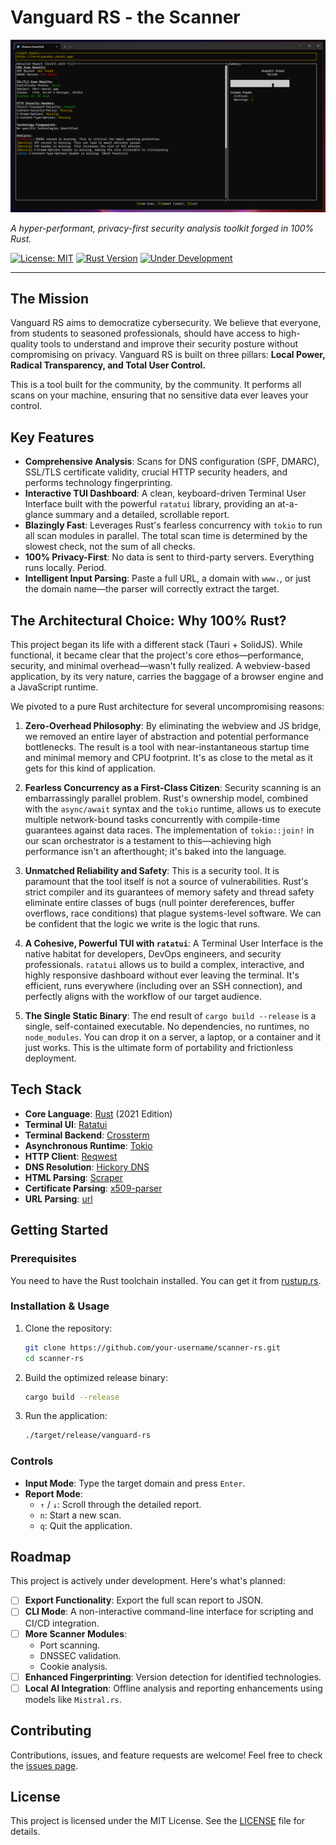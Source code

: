 # Vanguard RS - the Scanner

![Vanguard RS](image.png)

*A hyper-performant, privacy-first security analysis toolkit forged in 100% Rust.*

[![License: MIT](https://img.shields.io/badge/License-MIT-yellow.svg)](https://opensource.org/licenses/MIT)
[![Rust Version](https://img.shields.io/badge/rust-2021-orange.svg)](https://www.rust-lang.org/)
[![Under Development](https://img.shields.io/badge/status-in%20development-brightgreen.svg)]()

---

## The Mission

Vanguard RS aims to democratize cybersecurity. We believe that everyone, from students to seasoned professionals, should have access to high-quality tools to understand and improve their security posture without compromising on privacy. Vanguard RS is built on three pillars: **Local Power, Radical Transparency, and Total User Control.**

This is a tool built for the community, by the community. It performs all scans on your machine, ensuring that no sensitive data ever leaves your control.

## Key Features

- **Comprehensive Analysis**: Scans for DNS configuration (SPF, DMARC), SSL/TLS certificate validity, crucial HTTP security headers, and performs technology fingerprinting.
- **Interactive TUI Dashboard**: A clean, keyboard-driven Terminal User Interface built with the powerful `ratatui` library, providing an at-a-glance summary and a detailed, scrollable report.
- **Blazingly Fast**: Leverages Rust's fearless concurrency with `tokio` to run all scan modules in parallel. The total scan time is determined by the slowest check, not the sum of all checks.
- **100% Privacy-First**: No data is sent to third-party servers. Everything runs locally. Period.
- **Intelligent Input Parsing**: Paste a full URL, a domain with `www.`, or just the domain name—the parser will correctly extract the target.

## The Architectural Choice: Why 100% Rust?

This project began its life with a different stack (Tauri + SolidJS). While functional, it became clear that the project's core ethos—performance, security, and minimal overhead—wasn't fully realized. A webview-based application, by its very nature, carries the baggage of a browser engine and a JavaScript runtime.

We pivoted to a pure Rust architecture for several uncompromising reasons:

1.  **Zero-Overhead Philosophy**: By eliminating the webview and JS bridge, we removed an entire layer of abstraction and potential performance bottlenecks. The result is a tool with near-instantaneous startup time and minimal memory and CPU footprint. It's as close to the metal as it gets for this kind of application.

2.  **Fearless Concurrency as a First-Class Citizen**: Security scanning is an embarrassingly parallel problem. Rust's ownership model, combined with the `async/await` syntax and the `tokio` runtime, allows us to execute multiple network-bound tasks concurrently with compile-time guarantees against data races. The implementation of `tokio::join!` in our scan orchestrator is a testament to this—achieving high performance isn't an afterthought; it's baked into the language.

3.  **Unmatched Reliability and Safety**: This is a security tool. It is paramount that the tool itself is not a source of vulnerabilities. Rust's strict compiler and its guarantees of memory safety and thread safety eliminate entire classes of bugs (null pointer dereferences, buffer overflows, race conditions) that plague systems-level software. We can be confident that the logic we write is the logic that runs.

4.  **A Cohesive, Powerful TUI with `ratatui`**: A Terminal User Interface is the native habitat for developers, DevOps engineers, and security professionals. `ratatui` allows us to build a complex, interactive, and highly responsive dashboard without ever leaving the terminal. It's efficient, runs everywhere (including over an SSH connection), and perfectly aligns with the workflow of our target audience.

5.  **The Single Static Binary**: The end result of `cargo build --release` is a single, self-contained executable. No dependencies, no runtimes, no `node_modules`. You can drop it on a server, a laptop, or a container and it just works. This is the ultimate form of portability and frictionless deployment.

## Tech Stack

- **Core Language**: [Rust](https://www.rust-lang.org/) (2021 Edition)
- **Terminal UI**: [Ratatui](https://ratatui.rs/)
- **Terminal Backend**: [Crossterm](https://github.com/crossterm-rs/crossterm)
- **Asynchronous Runtime**: [Tokio](https://tokio.rs/)
- **HTTP Client**: [Reqwest](https://github.com/seanmonstar/reqwest)
- **DNS Resolution**: [Hickory DNS](https://github.com/hickory-dns/hickory-dns)
- **HTML Parsing**: [Scraper](https://github.com/causal-agent/scraper)
- **Certificate Parsing**: [x509-parser](https://github.com/rust-x509/x509-parser)
- **URL Parsing**: [url](https://crates.io/crates/url)

## Getting Started

### Prerequisites

You need to have the Rust toolchain installed. You can get it from [rustup.rs](https://rustup.rs/).

### Installation & Usage

1.  Clone the repository:
    ```sh
    git clone https://github.com/your-username/scanner-rs.git
    cd scanner-rs
    ```

2.  Build the optimized release binary:
    ```sh
    cargo build --release
    ```

3.  Run the application:
    ```sh
    ./target/release/vanguard-rs
    ```

### Controls

-   **Input Mode**: Type the target domain and press `Enter`.
-   **Report Mode**:
    -   `↑` / `↓`: Scroll through the detailed report.
    -   `n`: Start a new scan.
    -   `q`: Quit the application.

## Roadmap

This project is actively under development. Here's what's planned:

-   [ ] **Export Functionality**: Export the full scan report to JSON.
-   [ ] **CLI Mode**: A non-interactive command-line interface for scripting and CI/CD integration.
-   [ ] **More Scanner Modules**:
    -   Port scanning.
    -   DNSSEC validation.
    -   Cookie analysis.
-   [ ] **Enhanced Fingerprinting**: Version detection for identified technologies.
-   [ ] **Local AI Integration**: Offline analysis and reporting enhancements using models like `Mistral.rs`.

## Contributing

Contributions, issues, and feature requests are welcome! Feel free to check the [issues page](https://github.com/your-username/scanner-rs/issues).

## License

This project is licensed under the MIT License. See the [LICENSE](LICENSE) file for details.